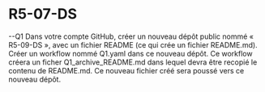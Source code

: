 # R5-07-DS

--Q1
Dans votre compte GitHub, créer un nouveau dépôt public nommé « R5-09-DS », avec un fichier
README (ce qui crée un fichier README.md).
Créer un workflow nommé Q1.yaml dans ce nouveau dépôt. Ce workflow créera un ficher
Q1_archive_README.md dans lequel devra être recopié le contenu de README.md. Ce nouveau
fichier créé sera poussé vers ce nouveau dépôt.
